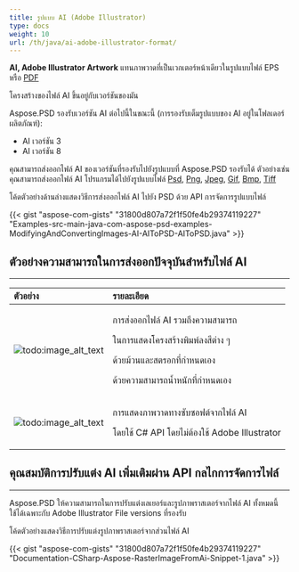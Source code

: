 ```yaml
---
title: รูปแบบ AI (Adobe Illustrator)
type: docs
weight: 10
url: /th/java/ai-adobe-illustrator-format/
---
```


**AI, Adobe Illustrator Artwork** แทนภาพวาดที่เป็นเวกเตอร์หน้าเดียวในรูปแบบไฟล์ EPS หรือ [PDF](https://wiki.fileformat.com/view/pdf/)

โครงสร้างของไฟล์ AI ขึ้นอยู่กับเวอร์ชันของมัน

Aspose.PSD รองรับเวอร์ชัน AI ต่อไปนี้ในขณะนี้ (การรองรับเต็มรูปแบบของ AI อยู่ในโฟลเดอร์ผลิตภัณฑ์):

- AI เวอร์ชัน 3
- AI เวอร์ชัน 8


คุณสามารถส่งออกไฟล์ AI ของเวอร์ชันที่รองรับไปยังรูปแบบที่ Aspose.PSD รองรับได้ ตัวอย่างเช่น คุณสามารถส่งออกไฟล์ AI โปรแกรมได้ไปยังรูปแบบไฟล์ [Psd](https://wiki.fileformat.com/image/psd/), [Png](https://wiki.fileformat.com/image/png/), [Jpeg](https://wiki.fileformat.com/image/jpeg/), [Gif](https://wiki.fileformat.com/image/gif/), [Bmp](https://wiki.fileformat.com/image/bmp/), [Tiff](https://wiki.fileformat.com/image/tiff/)

โค้ดตัวอย่างด้านล่างแสดงวิธีการส่งออกไฟล์ AI ไปยัง PSD ด้วย API การจัดการรูปแบบไฟล์

{{< gist "aspose-com-gists" "31800d807a72f1f50fe4b29374119227" "Examples-src-main-java-com-aspose-psd-examples-ModifyingAndConvertingImages-AI-AIToPSD-AIToPSD.java" >}}


## **ตัวอย่างความสามารถในการส่งออกปัจจุบันสำหรับไฟล์ AI**
-----

|**ตัวอย่าง**|**รายละเอียด**|
| :- | :- |
|![todo:image_alt_text](/download/attachments/105284081/1134427704)|<p>การส่งออกไฟล์ AI รวมถึงความสามารถ</p><p>ในการแสดงโครงสร้างพิมพ์ลงสีต่าง ๆ</p><p>ด้วยม้วนและสตรอกที่กำหนดเอง</p><p>ด้วยความสามารถน้ำหนักที่กำหนดเอง</p>|
|![todo:image_alt_text](/download/attachments/105284081/53059531)|<p>การแสดงภาพวาดทางซับซอฟต์จากไฟล์ AI</p><p>โดยใช้ C# API โดยไม่ต้องใช้ Adobe Illustrator</p>|

## **คุณสมบัติการปรับแต่ง AI เพิ่มเติมผ่าน API กลไกการจัดการไฟล์**
-----

Aspose.PSD ให้ความสามารถในการปรับแต่งเลเยอร์และรูปภาพราสเตอร์จากไฟล์ AI ทั้งหมดนี้ใช้ได้เฉพาะกับ Adobe Illustrator File versions ที่รองรับ

โค้ดตัวอย่างแสดงวิธีการปรับแต่งรูปภาพราสเตอร์จากส่วนไฟล์ AI

{{< gist "aspose-com-gists" "31800d807a72f1f50fe4b29374119227" "Documentation-CSharp-Aspose-RasterImageFromAi-Snippet-1.java" >}}
